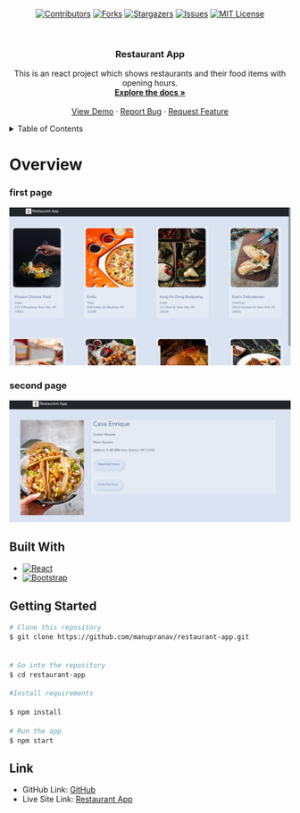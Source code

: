 <div align="center">

[![Contributors][contributors-shield]][contributors-url]
[![Forks][forks-shield]][forks-url]
[![Stargazers][stars-shield]][stars-url]
[![Issues][issues-shield]][issues-url]
[![MIT License][license-shield]][license-url]

</div>

<!-- PROJECT LOGO -->
<br />
<div align="center">



<h3 align="center">Restaurant App</h3>

  <p align="center">
    This is an react project which shows restaurants and their food items with opening hours.
    <br />
    <a href="https://github.com/manupranav/restaurant-app"><strong>Explore the docs »</strong></a>
    <br />
    <br />
    <a href="https://github.com/manupranav/restaurant-app">View Demo</a>
    ·
    <a href="https://github.com/manupranav/restaurant-app/issues">Report Bug</a>
    ·
    <a href="https://github.com/manupranav/restaurant-app/issues">Request Feature</a>
  </p>
</div>

<!-- TABLE OF CONTENTS -->
<details>
  <summary>Table of Contents</summary>
  <ol>
    <li>
      <a href="#overview">Overview</a>
    </li>
        <li><a href="#built-with">Built With</a></li>
    <li>
      <a href="#getting-started">Getting Started</a>
    <li><a href="#contact">Link</a></li>
  </ol>
</details>

<!-- Overview -->

# Overview
### first page
[![restaurant-app Preview][product-preview]](https://github.com/manupranav/restaurant-app/blob/main/media/preview.png)
### second page
[![restaurant-app Preview][product-preview2]](https://github.com/manupranav/restaurant-app/blob/main/media/preview2.png)


## Built With


- [![React][react.js]][react-url]
- [![Bootstrap][bootstrap.com]][bootstrap-url]


<!-- GETTING STARTED -->

## Getting Started


```bash
# Clone this repository
$ git clone https://github.com/manupranav/restaurant-app.git


# Go into the repository
$ cd restaurant-app

#Install requirements

$ npm install

# Run the app
$ npm start
```

<!-- LINK -->

## Link

- GitHub Link: [GitHub](https://github.com/manupranav/restaurant-app)
- Live Site Link: [Restaurant App](https://myrestaurants-app.netlify.app/)

<!-- MARKDOWN LINKS & IMAGES -->
<!-- https://www.markdownguide.org/basic-syntax/#reference-style-links -->

[contributors-shield]: https://img.shields.io/github/contributors/manupranav/restaurant-app.svg?style=for-the-badge
[contributors-url]: https://github.com/manupranav/restaurant-app/graphs/contributors
[forks-shield]: https://img.shields.io/github/forks/manupranav/restaurant-app.svg?style=for-the-badge
[forks-url]: https://github.com/manupranav/restaurant-app/network/members
[stars-shield]: https://img.shields.io/github/stars/manupranav/restaurant-app.svg?style=for-the-badge
[stars-url]: https://github.com/manupranav/restaurant-app/stargazers
[issues-shield]: https://img.shields.io/github/issues/manupranav/restaurant-app.svg?style=for-the-badge
[issues-url]: https://github.com/manupranav/restaurant-app/issues
[license-shield]: https://img.shields.io/github/license/manupranav/restaurant-app.svg?style=for-the-badge
[license-url]: https://github.com/manupranav/restaurant-app/blob/master/LICENSE.txt
[linkedin-shield]: https://img.shields.io/badge/-LinkedIn-black.svg?style=for-the-badge&logo=linkedin&colorB=555
[linkedin-url]: https://linkedin.com/in/linkedin_username
[product-screenshot]: images/screenshot.png
[next.js]: https://img.shields.io/badge/next.js-000000?style=for-the-badge&logo=nextdotjs&logoColor=white
[next-url]: https://nextjs.org/
[react.js]: https://img.shields.io/badge/REACT%20JS-000000?style=for-the-badge&logo=REACT&logoColor=61DBFB
[react-url]: https://reactjs.org/
[materialui]: https://img.shields.io/badge/Material%20UI-293462?style=for-the-badge&logo=mui&logoColor=E7F6F2
[materialui-url]: https://mui.com/
[vue.js]: https://img.shields.io/badge/Vue.js-35495E?style=for-the-badge&logo=vuedotjs&logoColor=4FC08D
[vue-url]: https://vuejs.org/
[angular.io]: https://img.shields.io/badge/Angular-DD0031?style=for-the-badge&logo=angular&logoColor=white
[angular-url]: https://angular.io/
[svelte.dev]: https://img.shields.io/badge/Svelte-4A4A55?style=for-the-badge&logo=svelte&logoColor=FF3E00
[svelte-url]: https://svelte.dev/
[laravel.com]: https://img.shields.io/badge/Laravel-FF2D20?style=for-the-badge&logo=laravel&logoColor=white
[laravel-url]: https://laravel.com
[bootstrap.com]: https://img.shields.io/badge/Bootstrap-563D7C?style=for-the-badge&logo=bootstrap&logoColor=white
[bootstrap-url]: https://getbootstrap.com
[django.com]: https://img.shields.io/badge/Django-092E20?style=for-the-badge&logo=django&logoColor=white
[django-url]: https://www.djangoproject.com/
[sqlite.com]: https://img.shields.io/badge/SQLite-07405E?style=for-the-badge&logo=sqlite&logoColor=white
[sqlite-url]: https://www.sqlite.org/index.html
[postgresql.com]: https://img.shields.io/badge/PostgreSQL-316192?style=for-the-badge&logo=postgresql&logoColor=white
[postgresql-url]: https://www.postgresql.org/
[jquery.com]: https://img.shields.io/badge/jQuery-0769AD?style=for-the-badge&logo=jquery&logoColor=white
[jquery-url]: https://jquery.com
[netlify.com]: https://img.shields.io/badge/Netlify-00C7B7?style=for-the-badge&logo=netlify&logoColor=white
[netlify-url]: https://netlify.com
[python.org]: https://img.shields.io/badge/Python-14354C?style=for-the-badge&logo=python&logoColor=white
[python-url]: https://www.python.org/
[tailwindcss.com]: https://img.shields.io/badge/tailwindcss-%2338B2AC.svg?style=for-the-badge&logo=tailwind-css&logoColor=white
[tailwindcss-url]: https://tailwind.com
[product-preview]: media/preview.png
[product-preview2]: media/preview2.png
